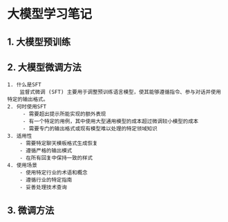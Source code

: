 # 大模型学习笔记

## 1. 大模型预训练


## 2. 大模型微调方法

    1. 什么是SFT
        监督式微调 (SFT) 主要用于调整预训练语言模型，使其能够遵循指令、参与对话并使用特定的输出格式。
    2. 何时使用SFT
         - 需要超出提示所能实现的额外表现
         - 有一个特定的用例，其中使用大型通用模型的成本超过微调较小模型的成本
         - 需要专门的输出格式或现有模型难以处理的特定领域知识 
    3. 适用性
        - 需要特定聊天模板格式生成恢复
        - 遵循严格的输出模式
        - 在所有回复中保持一致的样式
    4. 使用场景
        - 使用特定行业的术语和概念
        - 遵循行业的特定指南
        - 妥善处理技术查询

## 3. 微调方法

